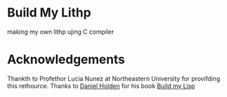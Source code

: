 # Build My Lithp
making my own lithp ujing C compiler

# Acknowledgements
Thankth to Profethor Lucia Nunez at Northeastern University for provifding this rethource.
Thanks to [Daniel Holden](https://github.com/orangeduck) for his book [Build my Lisp](https://www.buildyourownlisp.com/contents)
